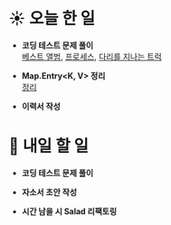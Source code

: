 # ☀️ 오늘 한 일

- **코딩 테스트 문제 풀이** <br>
  [베스트 앨범](https://school.programmers.co.kr/learn/courses/30/lessons/42579), [프로세스](https://school.programmers.co.kr/learn/courses/30/lessons/42587), [다리를 지나는 트럭](https://school.programmers.co.kr/learn/courses/30/lessons/42583)

- **Map.Entry<K, V> 정리** <br>
  [정리](https://sungmin806.tistory.com/11)

- **이력서 작성**
 

# 🚩 내일 할 일

- **코딩 테스트 문제 풀이**

- **자소서 초안 작성**

- **시간 남을 시 Salad 리팩토링**
